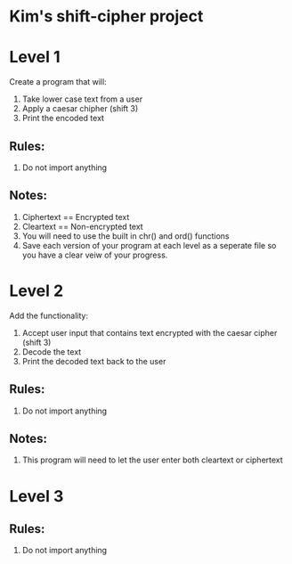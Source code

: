 # Kim's shift-cipher project

# Level 1
Create a program that will:
1. Take lower case text from a user
2. Apply a caesar chipher (shift 3)
3. Print the encoded text

## Rules: 
1. Do not import anything

## Notes:
1. Ciphertext == Encrypted text
2. Cleartext == Non-encrypted text 
3. You will need to use the built in chr() and ord() functions
4. Save each version of your program at each level as a seperate file so you have a clear veiw of your progress. 

# Level 2 

Add the functionality:

1. Accept user input that contains text encrypted with the caesar cipher (shift 3)
2. Decode the text
3. Print the decoded text back to the user

## Rules: 
1. Do not import anything

## Notes:
1. This program will need to let the user enter both cleartext or ciphertext 

# Level 3

## Rules:
1. Do not import anything

